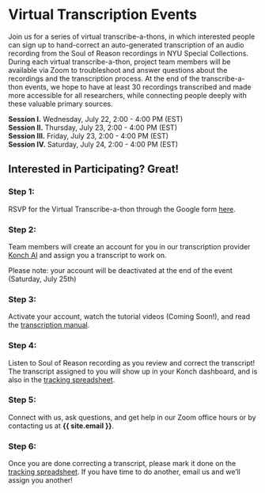 # Virtual Transcription Events

Join us for a series of virtual transcribe-a-thons, in which interested people can sign up to hand-correct an auto-generated transcription of an audio recording from the Soul of Reason recordings in NYU Special Collections. During each virtual transcribe-a-thon, project team members will be available via Zoom to troubleshoot and answer questions about the recordings and the transcription process. At the end of the transcribe-a-thon events, we hope to have at least 30 recordings transcribed and made more accessible for all researchers, while connecting people deeply with these valuable primary sources.


__Session I.__    Wednesday, July 22, 2:00 - 4:00 PM (EST)  
__Session II.__   Thursday, July 23, 2:00 - 4:00 PM (EST)  
__Session III.__  Friday, July 23, 2:00 - 4:00 PM (EST)  
__Session IV.__   Saturday, July 24, 2:00 - 4:00 PM (EST)


## Interested in Participating? Great!

### Step 1:

RSVP for the Virtual Transcribe-a-thon through the Google form [here](https://docs.google.com/forms/d/e/1FAIpQLSdVfQXoNOnJH6H6c73xU0vjd6qDt8YjFo43qzKphF6ejgzBEA/viewform).


### Step 2:

Team members will create an account for you in our transcription provider [Konch AI](https://www.konch.ai/) and assign you a transcript to work on.

Please note: your account will be deactivated at the end of the event (Saturday, July 25th)


### Step 3:

Activate your account, watch the tutorial videos (Coming Soon!), and read the [transcription manual](https://docs.google.com/document/d/1A9GXvfz30xaln7onryVzN4Dxqa6i643rNgGF6FpLzwg/edit?usp=sharing).


### Step 4:

Listen to Soul of Reason recording as you review and correct the transcript! The transcript assigned to you will show up in your Konch dashboard, and is also in the [tracking spreadsheet](https://docs.google.com/spreadsheets/d/1fDapAwMI8Iu7InBHt5cu2ZtcfCPopQ6_Ur4wQSEHi1U/edit#gid=0).


### Step 5:

Connect with us, ask questions, and get help in our Zoom office hours or by contacting us at **{{ site.email }}**.


### Step 6:

Once you are done correcting a transcript, please mark it done on the [tracking spreadsheet](https://docs.google.com/spreadsheets/d/1fDapAwMI8Iu7InBHt5cu2ZtcfCPopQ6_Ur4wQSEHi1U/edit#gid=0). If you have time to do another, email us and we’ll assign you another!
